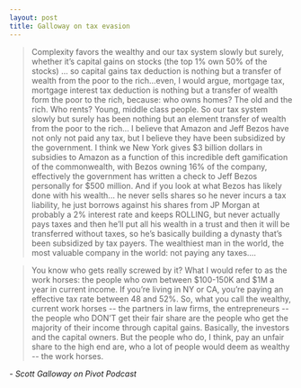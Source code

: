 ```yaml
---
layout: post
title: Galloway on tax evasion
---
```


> Complexity favors the wealthy and our tax system slowly but surely, whether it’s capital gains on stocks (the top 1% own 50% of the stocks) ... so capital gains tax deduction is nothing but a transfer of wealth from the poor to the rich...even, I would argue, mortgage tax, mortgage interest tax deduction is nothing but a transfer of wealth form the poor to the rich, because: who owns homes? The old and the rich.  Who rents? Young, middle class people.  So our tax system slowly but surely has been nothing but an element transfer of wealth from the poor to the rich... I believe that Amazon and Jeff Bezos have not only not paid any tax, but I believe they have been subsidized by the government.  I think we New York gives $3 billion dollars in subsidies to Amazon as a function of this incredible deft gamification of the commonwealth, with Bezos owning 16% of the company, effectively the government has written a check to Jeff Bezos personally for $500 million. And if you look at what Bezos has likely done with his wealth... he never sells shares so he never incurs a tax liability, he just borrows against his shares from JP Morgan at probably a 2% interest rate and keeps ROLLING, but never actually pays taxes and then he’ll put all his wealth in a trust and then it will be transferred without taxes, so he’s basically building a dynasty that’s been subsidized by tax payers.  The wealthiest man in the world, the most valuable company in the world: not paying any taxes....

> You know who gets really screwed by it?  What I would refer to as the work horses: the people who own between $100-150K and $1M a year in current income.  If you’re living in NY or CA, you’re paying an effective tax rate between 48 and 52%.  So, what you call the wealthy, current work horses -- the partners in law firms, the entrepreneurs -- the people who DON’T get their fair share are the people who get the majority of their income through capital gains.  Basically, the investors and the capital owners.  But the people who do, I think, pay an unfair share to the high end are, who a lot of people would deem as wealthy -- the work horses.
> 
*- Scott Galloway on Pivot Podcast*